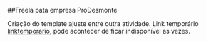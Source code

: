 ##Freela pata empresa ProDesmonte

Criação do template ajuste entre outra atividade.
Link temporário [linktemporario](https://arquitec.000webhostapp.com/), pode acontecer de ficar indisponível as vezes.
